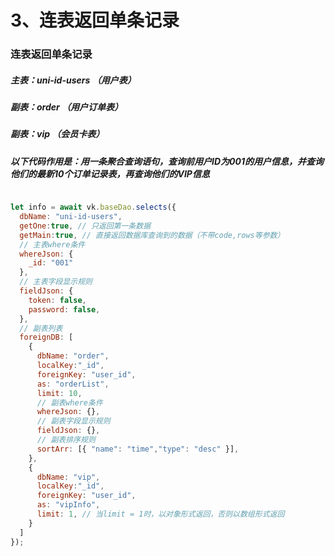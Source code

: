 # 3、连表返回单条记录
 
### 连表返回单条记录
##### 主表：uni-id-users （用户表）
##### 副表：order （用户订单表）
##### 副表：vip （会员卡表）
##### 以下代码作用是：用一条聚合查询语句，查询前用户ID为001的用户信息，并查询他们的最新10个订单记录表，再查询他们的VIP信息
```js

let info = await vk.baseDao.selects({
  dbName: "uni-id-users",
  getOne:true, // 只返回第一条数据
  getMain:true, // 直接返回数据库查询到的数据（不带code,rows等参数）
  // 主表where条件
  whereJson: {
    _id: "001"
  },
  // 主表字段显示规则
  fieldJson: {
    token: false,
    password: false,
  },
  // 副表列表
  foreignDB: [
    {
      dbName: "order",
      localKey:"_id",
      foreignKey: "user_id",
      as: "orderList",
      limit: 10,
      // 副表where条件
      whereJson: {},
      // 副表字段显示规则
      fieldJson: {},
      // 副表排序规则
      sortArr: [{ "name": "time","type": "desc" }],
    },
    {
      dbName: "vip",
      localKey:"_id",
      foreignKey: "user_id",
      as: "vipInfo",
      limit: 1, // 当limit = 1时，以对象形式返回，否则以数组形式返回
    }
  ]
});

```